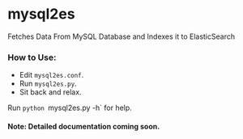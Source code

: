 # mysql2es
Fetches Data From MySQL Database and Indexes it to ElasticSearch

### How to Use:
- Edit `mysql2es.conf`.
- Run `mysql2es.py`.
- Sit back and relax.

Run `python `mysql2es.py -h` for help.

#### Note: Detailed documentation coming soon.
